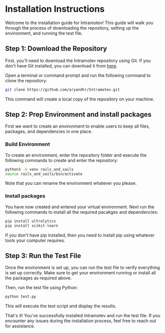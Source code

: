 # Installation Instructions

Welcome to the installation guide for Intramotev! This guide will walk you through the process of downloading the repository, setting up the environment, and running the test file.

## Step 1: Download the Repository

First, you'll need to download the Intramotev repository using Git. If you don't have Git installed, you can download it from [here](https://git-scm.com/).

Open a terminal or command prompt and run the following command to clone the repository:

```bash
git clone https://github.com/aryandhr/Intramotev.git
```

This command will create a local copy of the repository on your machine.

## Step 2: Prep Environment and install packages

First we want to create an environment to enable users to keep all files, packages, and dependencies in one place. 

### Build Environment

To create an environment, enter the repository folder and execute the following commands to create and enter the repository:

```bash
python3 -m venv rails_and_sails
source rails_and_sails/bin/activate
```

Note that you can rename the environment whatever you please.

### Install packages

 You have now created and entered your virtual environment. Next run the following commands to install all the required pacakges and dependencies:

```bash
pip install ultralytics
pip install scikit-learn 
```

If you don't have pip installed, then you need to install pip using whatever tools your computer requires.

## Step 3: Run the Test File

Once the environment is set up, you can run the test file to verify everything is set up correctly. Make sure to get your environment running or install all the packages as required above.

Then, run the test file using Python:

```bash
python test.py
```

This will execute the test script and display the results.

That's it! You've successfully installed Intramotev and run the test file. If you encounter any issues during the installation process, feel free to reach out for assistance.
